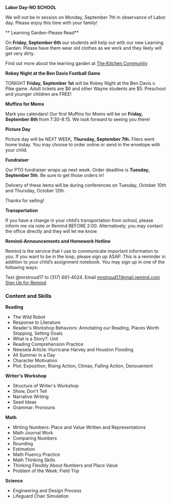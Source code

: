 **Labor Day-NO SCHOOL**

We will not be in session on Monday, September 7th in observance of Labor day. Please enjoy this time with your family!

** Learning Garden-Please Read**

On **Friday, September 6th** our students will help out with our new Learning Garden. Please have them wear old clothes as we work and they likely will get very dirty.
  
Find out more about the learning garden at [The Kitchen Community](https://thekitchencommunity.org "The Kitchen Community")

**Robey Night at the Ben Davis Football Game**

TONIGHT **Friday, September 1st** will be Robey Night at the Ben Davis v. Pike game. Adult tickets are $6 and other Wayne students are $5. Preschool and younger children are FREE!

**Muffins for Moms**

Mark you calendars! Our first Muffins for Moms will be on **Friday, September 8th** from 7:30-8:15. We look forward to seeing you there!

**Picture Day**

Picture day will be NEXT WEEK, **Thursday, September 7th.** Fliers went home today. You may choose to order online or send in the envelope with your child.

**Fundraiser**

Our PTO fundraiser wraps up next week. Order deadline is **Tuesday, September 5th**.  Be sure to get those orders in!

Delivery of these items will be during conferences on Tuesday, October 10th and Thursday, October 12th. 

Thanks for selling!

**Transportation**

If you have a change in your child’s transportation from school, please inform me via note or Remind BEFORE 2:00. Alternatively, you may contact the office directly and they will let me know.

**Remind-Announcements and Homework Hotline**

Remind is the service that I use to communicate important information to you. If you want to be in the loop, please sign up ASAP. This is a reminder in addition to your child’s assignment notebook. You may sign up in one of the following ways:

Text @mrstroud17 to (317) 661-4024.
Email mrstroud17@mail.remind.com
[Sign Up for Remind](https://remind.com/join/mrstroud17 "Sign Up for Remind")
### Content and Skills

**Reading**

* The Wild Robot
* Response to Literature
* Reader's Workshop Behaviors: Annotating our Reading, Places Worth Stopping, Setting Goals
* What is a Story?: Unit
* Reading Comprehension Practice
* Newsela Article: Hurricane Harvey and Houston Flooding
* All Summer in a Day
* Character Motivation
* Plot: Exposition, Rising Action, Climax, Falling Action, Denouement

**Writer's Workshop** 

* Structure of Writer's Workshop
* Show, Don't Tell
* Narrative Writing
* Seed Ideas
* Grammar: Pronouns

**Math**
 
* Writing Numbers: Place and Value Written and Representations
* Math Journal Work
* Comparing Numbers
* Rounding
* Estimation
* Math Fluency Practice
* Math Thinking Skills
* Thinking Flexibly About Numbers and Place Value
* Problem of the Week: Field Trip

**Science**
* Engineering and Design Process
* Lifeguard Chair Simulation
